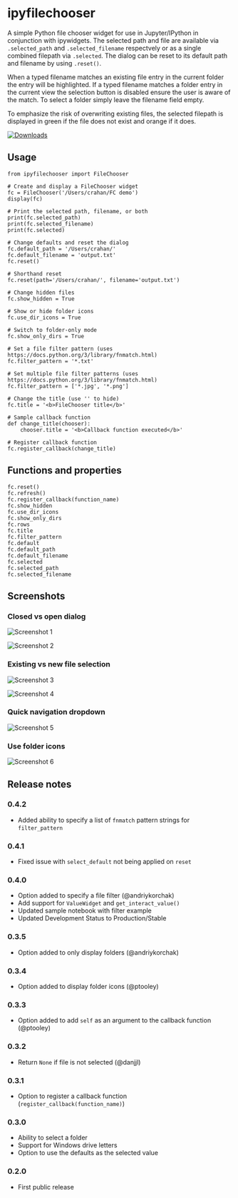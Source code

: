 # ipyfilechooser

A simple Python file chooser widget for use in Jupyter/IPython in conjunction with ipywidgets. The selected path and file are available via `.selected_path` and `.selected_filename` respectvely or as a single combined filepath via `.selected`. The dialog can be reset to its default path and filename by using `.reset()`. 

When a typed filename matches an existing file entry in the current folder the entry will be highlighted. If a typed filename matches a folder entry in the current view the selection button is disabled ensure the user is aware of the match. To select a folder simply leave the filename field empty.

To emphasize the risk of overwriting existing files, the selected filepath is displayed in green if the file does not exist and orange if it does. 

[![Downloads](https://pepy.tech/badge/ipyfilechooser)](https://pepy.tech/project/ipyfilechooser)

## Usage

```
from ipyfilechooser import FileChooser

# Create and display a FileChooser widget
fc = FileChooser('/Users/crahan/FC demo')
display(fc)

# Print the selected path, filename, or both
print(fc.selected_path)
print(fc.selected_filename)
print(fc.selected)

# Change defaults and reset the dialog
fc.default_path = '/Users/crahan/'
fc.default_filename = 'output.txt'
fc.reset()

# Shorthand reset
fc.reset(path='/Users/crahan/', filename='output.txt')

# Change hidden files
fc.show_hidden = True

# Show or hide folder icons
fc.use_dir_icons = True

# Switch to folder-only mode
fc.show_only_dirs = True

# Set a file filter pattern (uses https://docs.python.org/3/library/fnmatch.html)
fc.filter_pattern = '*.txt'

# Set multiple file filter patterns (uses https://docs.python.org/3/library/fnmatch.html)
fc.filter_pattern = ['*.jpg', '*.png']

# Change the title (use '' to hide)
fc.title = '<b>FileChooser title</b>'

# Sample callback function
def change_title(chooser):
    chooser.title = '<b>Callback function executed</b>'

# Register callback function
fc.register_callback(change_title)
```

## Functions and properties

```
fc.reset()
fc.refresh()
fc.register_callback(function_name)
fc.show_hidden
fc.use_dir_icons
fc.show_only_dirs
fc.rows
fc.title
fc.filter_pattern
fc.default
fc.default_path
fc.default_filename
fc.selected
fc.selected_path
fc.selected_filename
```

## Screenshots

### Closed vs open dialog

![Screenshot 1](https://github.com/crahan/ipyfilechooser/raw/master/screenshots/FileChooser_screenshot_1.png)

![Screenshot 2](https://github.com/crahan/ipyfilechooser/raw/master/screenshots/FileChooser_screenshot_2.png)

### Existing vs new file selection

![Screenshot 3](https://github.com/crahan/ipyfilechooser/raw/master/screenshots/FileChooser_screenshot_3.png)

![Screenshot 4](https://github.com/crahan/ipyfilechooser/raw/master/screenshots/FileChooser_screenshot_4.png)

### Quick navigation dropdown

![Screenshot 5](https://github.com/crahan/ipyfilechooser/raw/master/screenshots/FileChooser_screenshot_5.png)

### Use folder icons

![Screenshot 6](https://github.com/crahan/ipyfilechooser/raw/master/screenshots/FileChooser_screenshot_6.png)


## Release notes

### 0.4.2

- Added ability to specify a list of `fnmatch` pattern strings for `filter_pattern`

### 0.4.1

- Fixed issue with `select_default` not being applied on `reset`

### 0.4.0

- Option added to specify a file filter (@andriykorchak)
- Add support for `ValueWidget` and `get_interact_value()`
- Updated sample notebook with filter example
- Updated Development Status to Production/Stable

### 0.3.5

- Option added to only display folders (@andriykorchak)

### 0.3.4

- Option added to display folder icons (@ptooley)

### 0.3.3

- Option added to add `self` as an argument to the callback function (@ptooley)

### 0.3.2

- Return `None` if file is not selected (@danjjl)

### 0.3.1

- Option to register a callback function (`register_callback(function_name)`)

### 0.3.0

- Ability to select a folder
- Support for Windows drive letters
- Option to use the defaults as the selected value

### 0.2.0

- First public release
